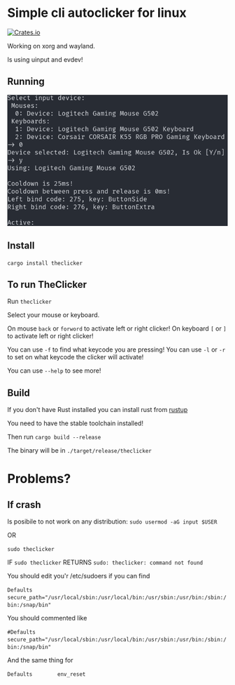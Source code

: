 # Simple cli autoclicker for linux
[![Crates.io](https://img.shields.io/crates/v/theclicker.svg)](https://crates.io/crates/theclicker)

Working on xorg and wayland.

Is using uinput and evdev!

## Running
![Running](images/running.png)

## Install
```cargo install theclicker```

## To run TheClicker

Run `theclicker`

Select your mouse or keyboard.

On mouse `back` or `forword` to activate left or right clicker!
On keyboard `[` or `]` to activate left or right clicker!

You can use `-f` to find what keycode you are pressing!
You can use `-l` or `-r` to set on what keycode the clicker will activate!

You can use `--help` to see more!

## Build

If you don't have Rust installed you can install rust from [rustup](https://rustup.rs/)

You need to have the stable toolchain installed!

Then run `cargo build --release`

The binary will be in `./target/release/theclicker`

# Problems?

## If crash

Is posibile to not work on any distribution: ```sudo usermod -aG input $USER```

OR

```sudo theclicker```

IF ```sudo theclicker``` RETURNS `sudo: theclicker: command not found`

You should edit you'r /etc/sudoers
if you can find

`Defaults        secure_path="/usr/local/sbin:/usr/local/bin:/usr/sbin:/usr/bin:/sbin:/bin:/snap/bin"`

You should commented like

`#Defaults        secure_path="/usr/local/sbin:/usr/local/bin:/usr/sbin:/usr/bin:/sbin:/bin:/snap/bin"`


And the same thing for

`Defaults        env_reset`
